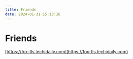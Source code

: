 ```yaml
---
title: Friends
date: 2024-01-31 15:13:18
---
```


# Friends

[https://fox-tls.techidaily.com](https://fox-tls.techidaily.com)